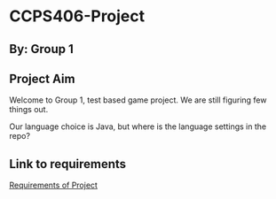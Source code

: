 # CCPS406-Project
## By: Group 1

## Project Aim
Welcome to Group 1, test based game project. We are still figuring few things out.

Our language choice is Java, but where is the language settings in the repo?

## Link to requirements
[Requirements of Project](https://github.com/ikokkari/CCPS406/blob/main/CCPS%20406%20Programming%20Project.pdf)
